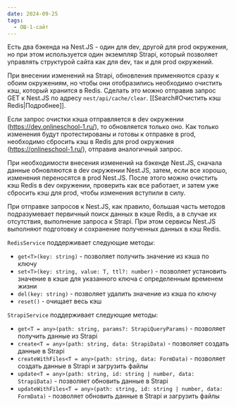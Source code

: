 ```yaml
---
date: 2024-09-25
tags:
  - ОШ-1-сайт
---
```

Есть два бэкенда на Nest.JS - один для dev, другой для prod окружения, но при этом используется один экземпляр Strapi, который позволяет управлять структурой сайта как для dev, так и для prod окружений.

При внесении изменений на Strapi, обновления применяются сразу к обоим окружениям, но чтобы они отобразились необходимо очистить кэш, который хранится в Redis. Сделать это можно отправив запрос GET к Nest.JS по адресу `nest/api/cache/clear`. [[Search#Очистить кэш Redis|Подробнее]].

Если запрос очистки кэша отправляется в dev окружении (https://dev.onlineschool-1.ru/), то обновляется только оно. Как только изменения будут протестированы и готовы к отправке в prod, необходимо сбросить кэш в Redis для prod окружения (https://onlineschool-1.ru/), отправив аналогичный запрос.

При необходимости внесения изменений на бэкенде Nest.JS, сначала данные обновляются в dev окружении Nest.JS, затем, если все хорошо, изменения переносятся в prod Nest.JS. После этого можно очистить кэш Redis в dev окружении, проверить как все работает, и затем уже сбросить кэш для prod, чтобы изменения вступили в силу.

При отправке запросов к Nest.JS, как правило, большая часть методов подразумевает первичный поиск данных в кэше Redis, а в случае их отсутствия, выполнение запроса к Strapi. При этом сервисы Nest.JS выполняют подготовку и сохранение полученных данных в кэш Redis.

`RedisService` поддерживает следующие методы:

- `get<T>(key: string)` - позволяет получить значение из кэша по ключу
- `set<T>(key: string, value: T, ttl?: number)` - позволяет установить значение в кэше для указанного ключа с определенным временем жизни
- `del(key: string)` - позволяет удалить значение из кэша по ключу
- `reset()` - очищает весь кэш

`StrapiService` поддерживает следующие методы:

- `get<T = any>(path: string, params?: StrapiQueryParams)` - позволяет получить данные из Strapi
- `create<T = any>(path: string, data: StrapiData)` - позволяет создать данные в Strapi
- `createWithFiles<T = any>(path: string, data: FormData)` - позволяет создать данные в Strapi и загрузить файлы
- `update<T = any>(path: string, id: string | number, data: StrapiData)` - позволяет обновить данные в Strapi
- `updateWithFiles<T = any>(path: string, id: string | number, data: FormData)` - позволяет обновить данные в Strapi и загрузить файлы
